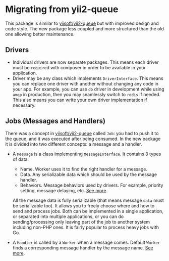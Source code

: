 # Migrating from yii2-queue

This package is similar to [yiisoft/yii2-queue] but with improved design and code style. The new package less coupled
and more structured than the old one allowing better maintenance.

## Drivers

- Individual drivers are now separate packages. This means each driver must be `require`d with composer in order to
  be available in your application.
- Driver may be any class which implements `DriverInterface`. This means you can replace one driver with another without
  changing any code in your app. For example, you can use `db` driver in development while using `amqp` in production,
  then you may seamlessly switch to `redis` if needed. This also means you can write your own driver implementation
  if necessary.

## Jobs (Messages and Handlers)

There was a concept in [yiisoft/yii2-queue] called `Job`: you had to push it to the queue, and it was executed after
being consumed. In the new package it is divided into two different concepts: a message and a handler.

- A `Message` is a class implementing `MessageInterface`. It contains 3 types of data:
    - Name. Worker uses it to find the right handler for a message.
    - Data. Any serializable data which should be used by the message handler.
    - Behaviors. Message behaviors used by drivers. For example, priority setting, message delaying, etc. [See more](behaviors.md).
    
    All the message data is fully serializable (that means message `data` must be serializable too). It allows you to
    freely choose where and how to send and process jobs. Both can be implemented in a single application, or
    separated into multiple applications, or you can do sending/processing only leaving part of the job to another
    system including non-PHP ones. It is fairly popular to process heavy jobs with Go.
  
- A `Handler` is called by a `Worker` when a message comes. Default `Worker` finds a corresponding message handler
  by the message name. [See more](worker.md#handler-format).

[yiisoft/yii2-queue]: (https://github.com/yiisoft/yii2-queue)

